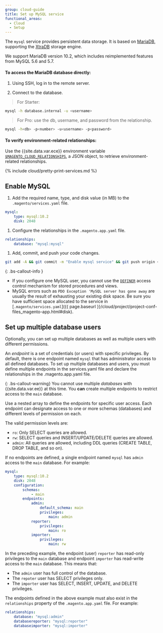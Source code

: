 ```yaml
---
group: cloud-guide
title: Set up MySQL service
functional_areas:
  - Cloud
  - Setup
---
```


The `mysql` service provides persistent data storage. It is based on [MariaDB](https://mariadb.com/), supporting the [XtraDB](https://www.percona.com/software/mysql-database/percona-server/xtradb) storage engine.

We support MariaDB version 10.2, which includes reimplemented features from MySQL 5.6 and 5.7.

#### To access the MariaDB database directly:

1. Using SSH, log in to the remote server.

1. Connect to the database.

  > For Starter:

  ```bash
  mysql -h database.internal -u <username>
  ```

  > For Pro: use the db, username, and password from the relationship.

  ```bash
  mysql -h<db> -p<number> -u<username> -p<password>
  ```

#### To verify environment-related relationships:

Use the {{site.data.var.ece}} environment variable [`$MAGENTO_CLOUD_RELATIONSHIPS`]({{page.baseurl}}/cloud/env/environment-vars_cloud.html), a JSON object, to retrieve environment-related relationships.

{% include cloud/pretty-print-services.md %}

## Enable MySQL

1. Add the required name, type, and disk value (in MB) to the `.magento/services.yaml` file.

  ```yaml
  mysql:
      type: mysql:10.2
      disk: 2048
  ```

1. Configure the relationships in the `.magento.app.yaml` file.

  ```yaml
  relationships:
      database: "mysql:mysql"
  ```

1. Add, commit, and push your code changes.

  ```bash
  git add -A && git commit -m "Enable mysql service" && git push origin <branch-name>
  ```

{: .bs-callout-info }
-  If you configure one MySQL user, you cannot use the [`DEFINER`](http://dev.mysql.com/doc/refman/5.6/en/show-grants.html) access control mechanism for stored procedures and views.
-  MySQL errors such as `PDO Exception 'MySQL server has gone away` are usually the result of exhausting your existing disk space. Be sure you have sufficient space allocated to the service in [`.magento/services.yaml`]({{ page.baseurl }}/cloud/project/project-conf-files_magento-app.html#disk).

## Set up multiple database users

Optionally, you can set up multiple databases as well as multiple users with different permissions.

An _endpoint_ is a set of credentials (or users) with specific privileges. By default, there is one endpoint named `mysql` that has administrator access to all defined databases. To set up multiple databases and users, you must define multiple endpoints in the services.yaml file and declare the relationships in the .magento.app.yaml file.

{: .bs-callout-warning}
You cannot use multiple _databases_ with {{site.data.var.ee}} at this time. You **can** create multiple endpoints to restrict access to the `main` database.

Use a nested array to define the endpoints for specific user access. Each endpoint can designate access to one or more schemas (databases) and different levels of permission on each.

The valid permission levels are:

-  `ro`: Only SELECT queries are allowed.
-  `rw`: SELECT queries and INSERT/UPDATE/DELETE queries are allowed.
-  `admin`: All queries are allowed, including DDL queries (CREATE TABLE, DROP TABLE, and so on).

If no endpoints are defined, a single endpoint named `mysql` has `admin` access to the `main` database. For example:

```yaml
mysql:
    type: mysql:10.2
    disk: 2048
    configuration:
        schemas:
            - main
        endpoints:
            admin:
                default_schema: main
                privileges:
                    main: admin
            reporter:
                privileges:
                    main: ro
            importer:
                privileges:
                    main: rw
```

In the preceding example, the endpoint (user) `reporter` has read-only privileges to the `main` database and endpoint `importer` has read-write access to the `main` database. This means that:

-  The `admin` user has full control of the database.
-  The `repoter` user has SELECT privileges only.
-  The `importer` user has SELECT, INSERT, UPDATE, and DELETE privileges.

The endpoints defined in the above example must also exist in the `relationships` property of the `.magento.app.yaml` file. For example:

```yaml
relationships:
    database: "mysql:admin"
    databasereporter: "mysql:reporter"
    databaseimporter: "mysql:importer"
```